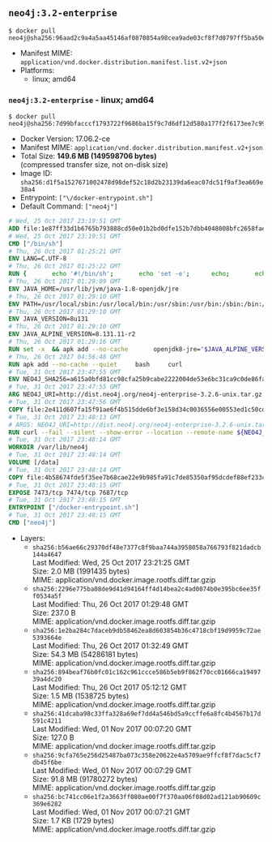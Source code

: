 ## `neo4j:3.2-enterprise`

```console
$ docker pull neo4j@sha256:96aad2c9a4a5aa45146af0870854a98cea9ade03cf8f7d0797ff5ba50efb838d
```

-	Manifest MIME: `application/vnd.docker.distribution.manifest.list.v2+json`
-	Platforms:
	-	linux; amd64

### `neo4j:3.2-enterprise` - linux; amd64

```console
$ docker pull neo4j@sha256:7d99bfacccf1793722f9686ba15f9c7d6df12d580a177f2f6173ee7c99e6a95f
```

-	Docker Version: 17.06.2-ce
-	Manifest MIME: `application/vnd.docker.distribution.manifest.v2+json`
-	Total Size: **149.6 MB (149598706 bytes)**  
	(compressed transfer size, not on-disk size)
-	Image ID: `sha256:d1f5a1527671002478d98def52c18d2b23139da6eac07dc51f9af3ea669e38a4`
-	Entrypoint: `["\/docker-entrypoint.sh"]`
-	Default Command: `["neo4j"]`

```dockerfile
# Wed, 25 Oct 2017 23:19:51 GMT
ADD file:1e87ff33d1b6765b793888cd50e01b2bd0dfe152b7dbb4048008bfc2658faea7 in / 
# Wed, 25 Oct 2017 23:19:51 GMT
CMD ["/bin/sh"]
# Thu, 26 Oct 2017 01:25:21 GMT
ENV LANG=C.UTF-8
# Thu, 26 Oct 2017 01:25:22 GMT
RUN { 		echo '#!/bin/sh'; 		echo 'set -e'; 		echo; 		echo 'dirname "$(dirname "$(readlink -f "$(which javac || which java)")")"'; 	} > /usr/local/bin/docker-java-home 	&& chmod +x /usr/local/bin/docker-java-home
# Thu, 26 Oct 2017 01:29:09 GMT
ENV JAVA_HOME=/usr/lib/jvm/java-1.8-openjdk/jre
# Thu, 26 Oct 2017 01:29:10 GMT
ENV PATH=/usr/local/sbin:/usr/local/bin:/usr/sbin:/usr/bin:/sbin:/bin:/usr/lib/jvm/java-1.8-openjdk/jre/bin:/usr/lib/jvm/java-1.8-openjdk/bin
# Thu, 26 Oct 2017 01:29:10 GMT
ENV JAVA_VERSION=8u131
# Thu, 26 Oct 2017 01:29:10 GMT
ENV JAVA_ALPINE_VERSION=8.131.11-r2
# Thu, 26 Oct 2017 01:29:16 GMT
RUN set -x 	&& apk add --no-cache 		openjdk8-jre="$JAVA_ALPINE_VERSION" 	&& [ "$JAVA_HOME" = "$(docker-java-home)" ]
# Thu, 26 Oct 2017 04:56:48 GMT
RUN apk add --no-cache --quiet     bash     curl
# Tue, 31 Oct 2017 23:47:55 GMT
ENV NEO4J_SHA256=a615a0bfd81cc98cfa25b9cabe2222004de53e6bc31ca9c0de86fac5f64d6a37 NEO4J_TARBALL=neo4j-enterprise-3.2.6-unix.tar.gz
# Tue, 31 Oct 2017 23:47:55 GMT
ARG NEO4J_URI=http://dist.neo4j.org/neo4j-enterprise-3.2.6-unix.tar.gz
# Tue, 31 Oct 2017 23:47:56 GMT
COPY file:2e411d607fa15f91ae6f4b515dde6bf3e158d34c0036556e00553ed1c50cd63d in /tmp/ 
# Tue, 31 Oct 2017 23:48:13 GMT
# ARGS: NEO4J_URI=http://dist.neo4j.org/neo4j-enterprise-3.2.6-unix.tar.gz
RUN curl --fail --silent --show-error --location --remote-name ${NEO4J_URI}     && echo "${NEO4J_SHA256}  ${NEO4J_TARBALL}" | sha256sum -csw -     && tar --extract --file ${NEO4J_TARBALL} --directory /var/lib     && mv /var/lib/neo4j-* /var/lib/neo4j     && rm ${NEO4J_TARBALL}     && mv /var/lib/neo4j/data /data     && ln -s /data /var/lib/neo4j/data     && apk del curl
# Tue, 31 Oct 2017 23:48:14 GMT
WORKDIR /var/lib/neo4j
# Tue, 31 Oct 2017 23:48:14 GMT
VOLUME [/data]
# Tue, 31 Oct 2017 23:48:14 GMT
COPY file:4b58674fde5f35ee7b68cae22e9b985fa91c7de85350af95dcdef88ef233c3d6 in /docker-entrypoint.sh 
# Tue, 31 Oct 2017 23:48:15 GMT
EXPOSE 7473/tcp 7474/tcp 7687/tcp
# Tue, 31 Oct 2017 23:48:15 GMT
ENTRYPOINT ["/docker-entrypoint.sh"]
# Tue, 31 Oct 2017 23:48:15 GMT
CMD ["neo4j"]
```

-	Layers:
	-	`sha256:b56ae66c29370df48e7377c8f9baa744a3958058a766793f821dadcb144a4647`  
		Last Modified: Wed, 25 Oct 2017 23:21:25 GMT  
		Size: 2.0 MB (1991435 bytes)  
		MIME: application/vnd.docker.image.rootfs.diff.tar.gzip
	-	`sha256:2296e775ba08de9d41d94164ff4d14bea2c4ad0074b0e395bc6ee35ff0534a5f`  
		Last Modified: Thu, 26 Oct 2017 01:29:48 GMT  
		Size: 237.0 B  
		MIME: application/vnd.docker.image.rootfs.diff.tar.gzip
	-	`sha256:1e2ba284c7daceb9db58462ea8d603854b36c4718cbf19d9959c72ae5393664e`  
		Last Modified: Thu, 26 Oct 2017 01:32:49 GMT  
		Size: 54.3 MB (54286181 bytes)  
		MIME: application/vnd.docker.image.rootfs.diff.tar.gzip
	-	`sha256:894beaf76b0fc01c162c961ccce586b5eb9f862f70cc01666ca1949739a4dc20`  
		Last Modified: Thu, 26 Oct 2017 05:12:12 GMT  
		Size: 1.5 MB (1538725 bytes)  
		MIME: application/vnd.docker.image.rootfs.diff.tar.gzip
	-	`sha256:41dcaba98c33ffa328a69ef7dd4a546bd5a9ccffe6a8fc4b4567b17d591c4211`  
		Last Modified: Wed, 01 Nov 2017 00:07:20 GMT  
		Size: 127.0 B  
		MIME: application/vnd.docker.image.rootfs.diff.tar.gzip
	-	`sha256:9cfa765e256d25487ba073c358e20622e4a5709ae9ffcf8f7dac5cf7db45f6be`  
		Last Modified: Wed, 01 Nov 2017 00:07:29 GMT  
		Size: 91.8 MB (91780272 bytes)  
		MIME: application/vnd.docker.image.rootfs.diff.tar.gzip
	-	`sha256:bc741cc06e1f2a3663ff080ae00f7f370aa06f08d02ad121ab90609c369e6282`  
		Last Modified: Wed, 01 Nov 2017 00:07:21 GMT  
		Size: 1.7 KB (1729 bytes)  
		MIME: application/vnd.docker.image.rootfs.diff.tar.gzip
